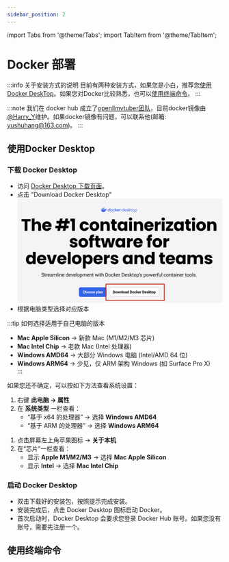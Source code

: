 ```yaml
---
sidebar_position: 2
---
```


import Tabs from '@theme/Tabs';
import TabItem from '@theme/TabItem';

# Docker 部署

:::info 关于安装方式的说明
目前有两种安装方式，如果您是小白，推荐您[使用Docker DeskTop](#使用docker-desktop)。如果您对Docker比较熟悉，也可以[使用终端命令](#使用终端命令)。
:::

:::note
我们在 docker hub 成立了[openllmvtuber团队](https://hub.docker.com/orgs/openllmvtuber/members)，目前docker镜像由[@Harry_Y](https://github.com/Harry-Yu-Shuhang)维护。如果docker镜像有问题，可以联系他(邮箱: yushuhang@163.com)。
:::

## 使用Docker Desktop

### 下载 Docker Desktop

- 访问 [Docker Desktop 下载页面](https://www.docker.com/products/docker-desktop)。
- 点击 "Download Docker Desktop"
![alt text](./docker_img/download_docker_desktop.png)
- 根据电脑类型选择对应版本

:::tip 如何选择适用于自己电脑的版本
- **Mac Apple Silicon** → 新款 Mac (M1/M2/M3 芯片)  
- **Mac Intel Chip** → 老款 Mac (Intel 处理器)  
- **Windows AMD64** → 大部分 Windows 电脑 (Intel/AMD 64 位)  
- **Windows ARM64** → 少见，仅 ARM 架构 Windows (如 Surface Pro X)  
:::

如果您还不确定，可以按如下方法查看系统设置：

<Tabs groupId="operating-systems">
  <TabItem value="windows" label="Windows">

1. 右键 **此电脑 → 属性**
2. 在 **系统类型** 一栏查看：  
   - “基于 x64 的处理器” → 选择 **Windows AMD64**  
   - “基于 ARM 的处理器” → 选择 **Windows ARM64**

  </TabItem>
  <TabItem value="macos" label="macOS">

1. 点击屏幕左上角苹果图标 → **关于本机**  
2. 在“芯片”一栏查看：  
   - 显示 **Apple M1/M2/M3** → 选择 **Mac Apple Silicon**  
   - 显示 **Intel** → 选择 **Mac Intel Chip**

  </TabItem>
</Tabs>

### 启动 Docker Desktop

- 双击下载好的安装包，按照提示完成安装。
- 安装完成后，点击 Docker Desktop 图标启动 Docker。
- 首次启动时，Docker Desktop 会要求您登录 Docker Hub 账号。如果您没有账号，需要先注册一个。

## 使用终端命令